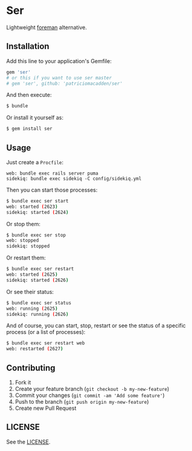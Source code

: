 # Ser

Lightweight [foreman](https://github.com/ddollar/foreman) alternative.

## Installation

Add this line to your application's Gemfile:

```ruby
gem 'ser'
# or this if you want to use ser master
# gem 'ser', github: 'patriciomacadden/ser'
```

And then execute:

```bash
$ bundle
```

Or install it yourself as:

```bash
$ gem install ser
```

## Usage

Just create a `Procfile`:

```
web: bundle exec rails server puma
sidekiq: bundle exec sidekiq -C config/sidekiq.yml
```

Then you can start those processes:

```bash
$ bundle exec ser start
web: started (2623)
sidekiq: started (2624)
```

Or stop them:

```bash
$ bundle exec ser stop
web: stopped
sidekiq: stopped
```

Or restart them:

```bash
$ bundle exec ser restart
web: started (2625)
sidekiq: started (2626)
```

Or see their status:

```bash
$ bundle exec ser status
web: running (2625)
sidekiq: running (2626)
```

And of course, you can start, stop, restart or see the status of a specific
process (or a list of processes):

```bash
$ bundle exec ser restart web
web: restarted (2627)
```

## Contributing

1. Fork it
2. Create your feature branch (`git checkout -b my-new-feature`)
3. Commit your changes (`git commit -am 'Add some feature'`)
4. Push to the branch (`git push origin my-new-feature`)
5. Create new Pull Request

## LICENSE

See the [LICENSE](https://github.com/patriciomacadden/ser/blob/master/LICENSE).
